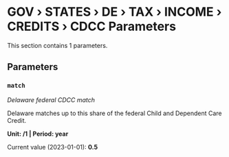 # GOV › STATES › DE › TAX › INCOME › CREDITS › CDCC Parameters

This section contains 1 parameters.

## Parameters

### `match`
*Delaware federal CDCC match*

Delaware matches up to this share of the federal Child and Dependent Care Credit.

**Unit: /1 | Period: year**

Current value (2023-01-01): **0.5**


